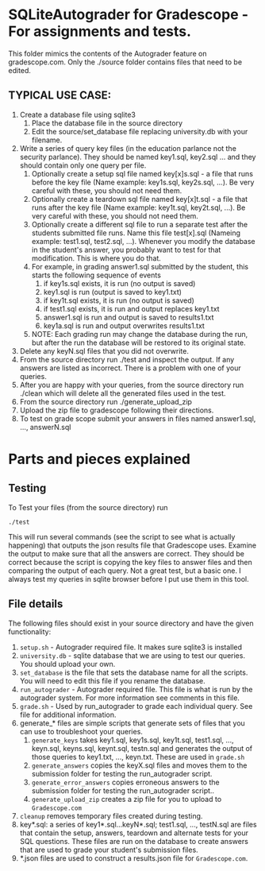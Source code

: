 # SQLiteAutograder for Gradescope - For assignments and tests.

This folder mimics the contents of the Autograder feature on gradescope.com. 
Only the ./source folder contains files that need to be edited. 

## TYPICAL USE CASE:

1. Create a database file using sqlite3 
   1. Place the database file in the source directory
   2. Edit the source/set_database file replacing university.db with your filename.
2. Write a series of query key files (in the education parlance not the security parlance). They should be named key1.sql, key2.sql ... and they should contain only one query per file. 
   1. Optionally create a setup sql file named key[x]s.sql - a file that runs before the key file (Name example: key1s.sql, key2s.sql, ...). Be very careful with these, you should not need them.
   2. Optionally create a teardown sql file named key[x]t.sql - a file that runs after the key file (Name example: key1t.sql, key2t.sql, ...). Be very careful with these, you should not need them. 
   3. Optionally create a different sql file to run a separate test after the students submitted file runs. Name this file test[x].sql (Nameing example: test1.sql, test2.sql, ...). Whenever you modify the database in the student's answer, you probably want to test for that modification. This is where you do that. 
   4. For example, in grading answer1.sql submitted by the student, this starts the following sequence of events
      1. if key1s.sql exists, it is run (no output is saved)
      2. key1.sql is run (output is saved to key1.txt)
      3. if key1t.sql exists, it is run (no output is saved)
      4. if test1.sql exists, it is run and output replaces key1.txt
      5. answer1.sql is run and output is saved to results1.txt
      6. key1a.sql is run and output overwrites results1.txt
   5. NOTE: Each grading run may change the database during the run, but after the run the database will be restored to its original state. 
3. Delete any keyN.sql files that you did not overwrite.
4. From the source directory run ./test and inspect the output. If any answers are listed as incorrect. There is a problem with one of your queries. 
5. After you are happy with your queries, from the source directory run ./clean which will delete all the generated files used in the test. 
6. From the source directory run ./generate_upload_zip
7. Upload the zip file to gradescope following their directions.
8. To test on grade scope submit your answers in files named answer1.sql, ..., answerN.sql

# Parts and pieces explained

## Testing

To Test your files (from the source directory) run 

`./test` 

This will run several commands (see the script to see what is actually happening) that outputs the json results file that Gradescope uses. Examine the output to make sure that all the answers are correct. They should be correct because the script is copying the key files to answer files and then comparing the output of each query. Not a great test, but a basic one. I always test my queries in sqlite browser before I put use them in this tool. 

## File details
The following files should exist in your source directory and have the given functionality:

1. `setup.sh` - Autograder required file. It makes sure sqlite3 is installed
2. `university.db` - sqlite database that we are using to test our queries. You should upload your own. 
3. `set_database` is the file that sets the database name for all the scripts. You will need to edit this file if you rename the database. 
4. `run_autograder` - Autograder required file. This file is what is run by the autograder system. For more information see comments in this file. 
5. `grade.sh` - Used by run_autograder to grade each individual query. See file for additional information. 
6. generate_* files are simple scripts that generate sets of files that you can use to troubleshoot your queries.
    1. `generate_keys` takes key1.sql, key1s.sql, key1t.sql, test1.sql, ..., keyn.sql, keyns.sql, keynt.sql, testn.sql and generates the output of those queries to key1.txt, ..., keyn.txt. These are used in `grade.sh`
    2. `generate_answers` copies the keyX.sql files and moves them to the submission folder for testing the run_autograder script. 
    3. `generate_error_answers` copies erroneous answers to the submission folder for testing the run_autograder script.. 
    4. `generate_upload_zip` creates a zip file for you to upload to `Gradescope.com`
7. `cleanup` removes temporary files created during testing. 
8. key*.sql: a series of key1*.sql...keyN*.sql; test1.sql, ..., testN.sql are files that contain the setup, answers, teardown and alternate tests for your SQL questions. These files are run on the database to create answers that are used to grade your student's submission files. 
9. *.json files are used to construct a results.json file for `Gradescope.com`.
